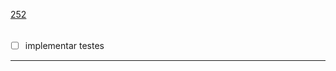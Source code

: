[252](https://github.com/guilhermeprokisch/ideias/issues/252) 
###### 

 - [ ] implementar testes 



-------------------------------------------------------------------------------

